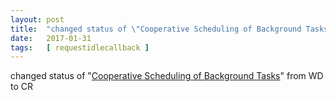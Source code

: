 ```yaml
---
layout: post
title:  "changed status of \"Cooperative Scheduling of Background Tasks\" from WD to CR"
date:   2017-01-31
tags:   [ requestidlecallback ]
---
```


changed status of "[Cooperative Scheduling of Background Tasks](/spec/requestidlecallback)" from WD to CR

